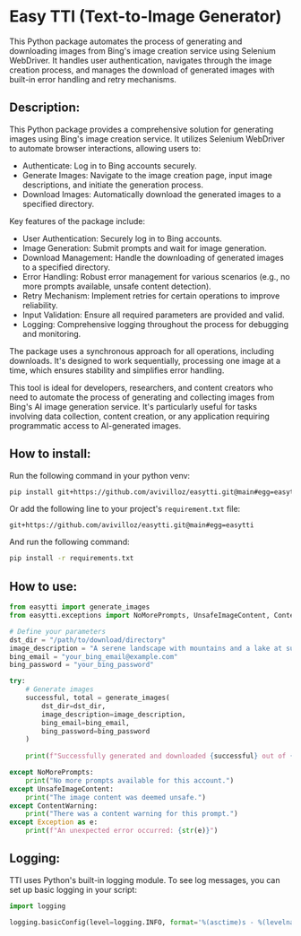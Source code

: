 # Easy TTI (Text-to-Image Generator)

This Python package automates the process of generating and downloading images from Bing's image creation service using Selenium WebDriver. It handles user authentication, navigates through the image creation process, and manages the download of generated images with built-in error handling and retry mechanisms.

## Description:

This Python package provides a comprehensive solution for generating images using Bing's image creation service. It utilizes Selenium WebDriver to automate browser interactions, allowing users to:
- Authenticate: Log in to Bing accounts securely.
- Generate Images: Navigate to the image creation page, input image descriptions, and initiate the generation process.
- Download Images: Automatically download the generated images to a specified directory.

Key features of the package include:
- User Authentication: Securely log in to Bing accounts.
- Image Generation: Submit prompts and wait for image generation.
- Download Management: Handle the downloading of generated images to a specified directory.
- Error Handling: Robust error management for various scenarios (e.g., no more prompts available, unsafe content detection).
- Retry Mechanism: Implement retries for certain operations to improve reliability.
- Input Validation: Ensure all required parameters are provided and valid.
- Logging: Comprehensive logging throughout the process for debugging and monitoring.

The package uses a synchronous approach for all operations, including downloads. It's designed to work sequentially, processing one image at a time, which ensures stability and simplifies error handling.

This tool is ideal for developers, researchers, and content creators who need to automate the process of generating and collecting images from Bing's AI image generation service. It's particularly useful for tasks involving data collection, content creation, or any application requiring programmatic access to AI-generated images.

## How to install:

Run the following command in your python venv:

```sh
pip install git+https://github.com/avivilloz/easytti.git@main#egg=easytti
```

Or add the following line to your project's `requirement.txt` file:

```
git+https://github.com/avivilloz/easytti.git@main#egg=easytti
```

And run the following command:

```sh
pip install -r requirements.txt
```

## How to use:

```python
from easytti import generate_images
from easytti.exceptions import NoMorePrompts, UnsafeImageContent, ContentWarning

# Define your parameters
dst_dir = "/path/to/download/directory"
image_description = "A serene landscape with mountains and a lake at sunset"
bing_email = "your_bing_email@example.com"
bing_password = "your_bing_password"

try:
    # Generate images
    successful, total = generate_images(
        dst_dir=dst_dir,
        image_description=image_description,
        bing_email=bing_email,
        bing_password=bing_password
    )
    
    print(f"Successfully generated and downloaded {successful} out of {total} images.")

except NoMorePrompts:
    print("No more prompts available for this account.")
except UnsafeImageContent:
    print("The image content was deemed unsafe.")
except ContentWarning:
    print("There was a content warning for this prompt.")
except Exception as e:
    print(f"An unexpected error occurred: {str(e)}")
```

## Logging:

TTI uses Python's built-in logging module. To see log messages, you can set up basic logging in your script:

```python
import logging

logging.basicConfig(level=logging.INFO, format='%(asctime)s - %(levelname)s - %(message)s')
```